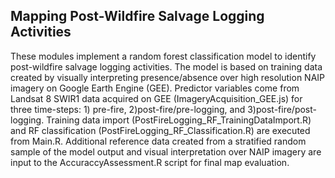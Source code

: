 ## Mapping Post-Wildfire Salvage Logging Activities
These modules implement a random forest classification model to identify post-wildfire salvage logging activities. The model is based on training data created by visually interpreting presence/absence over high resolution NAIP imagery on Google Earth Engine (GEE). 
Predictor variables come from Landsat 8 SWIR1 data acquired on GEE (ImageryAcquisition_GEE.js) for three time-steps: 1) pre-fire, 2)post-fire/pre-logging, and 3)post-fire/post-logging. 
Training data import (PostFireLogging_RF_TrainingDataImport.R) and RF classification (PostFireLogging_RF_Classification.R) are executed from Main.R.
Additional reference data created from a stratified random sample of the model output and visual interpretation over NAIP imagery are input to the AccuraccyAssessment.R script for final map evaluation.
